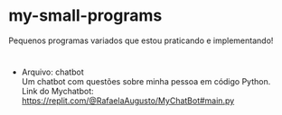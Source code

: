# my-small-programs
Pequenos programas variados que estou praticando e implementando!
#

- Arquivo:  chatbot <br>
Um chatbot com questões sobre minha pessoa em código Python.<br>
Link do Mychatbot: https://replit.com/@RafaelaAugusto/MyChatBot#main.py
